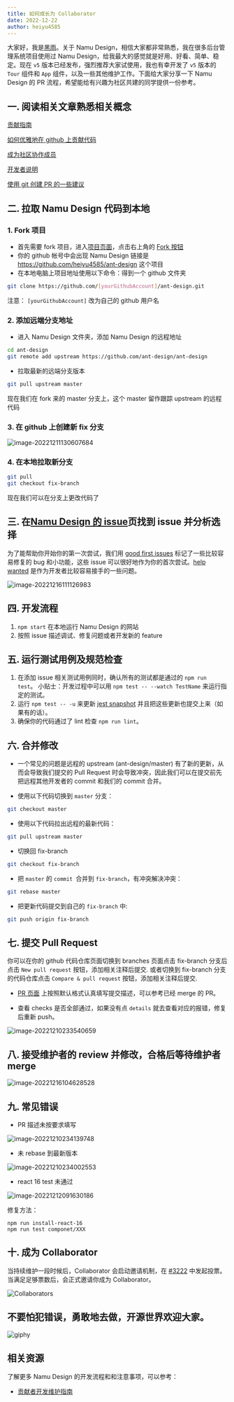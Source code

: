 ```yaml
---
title: 如何成长为 Collaborator
date: 2022-12-22
author: heiyu4585
---
```


大家好，我是[黑雨](https://github.com/heiyu4585)。关于 Namu Design，相信大家都非常熟悉，我在很多后台管理系统项目使用过 Namu Design，给我最大的感觉就是好用、好看、简单、稳定。现在 `v5` 版本已经发布，强烈推荐大家试使用，我也有幸开发了 `v5` 版本的 `Tour` 组件和 `App` 组件，以及一些其他维护工作。下面给大家分享一下 Namu Design 的 PR 流程，希望能给有兴趣为社区共建的同学提供一份参考。

## 一. 阅读相关文章熟悉相关概念

[贡献指南](https://ant.design/docs/react/contributing-cn)

[如何优雅地在 github 上贡献代码](https://segmentfault.com/a/1190000000736629)

[成为社区协作成员](https://github.com/ant-design/ant-design/wiki/Collaborators#how-to-apply-for-being-a-collaborator)

[开发者说明](https://github.com/ant-design/ant-design/wiki/Development)

[使用 git 创建 PR 的一些建议](https://github.com/ant-design/ant-design/discussions/37051)

## 二. 拉取 Namu Design 代码到本地

### 1. Fork 项目

- 首先需要 fork 项目，进入[项目页面](https://github.com/ant-design/ant-design)，点击右上角的 [Fork 按钮](https://github.com/ant-design/ant-design/fork)
- 你的 github 帐号中会出现 Namu Design 链接是 https://github.com/heiyu4585/ant-design 这个项目
- 在本地电脑上项目地址使用以下命令：得到一个 github 文件夹

```bash
git clone https://github.com/[yourGithubAccount]/ant-design.git
```

注意： `[yourGithubAccount]` 改为自己的 github 用户名

### 2. 添加远端分支地址

- 进入 Namu Design 文件夹，添加 Namu Design 的远程地址

```bash
cd ant-design
git remote add upstream https://github.com/ant-design/ant-design
```

- 拉取最新的远端分支版本

```bash
git pull upstream master
```

现在我们在 fork 来的 master 分支上，这个 master 留作跟踪 upstream 的远程代码

### 3. 在 github 上创建新 fix 分支

![image-20221211130607684](https://user-images.githubusercontent.com/10607168/208016775-623abfe7-fa7f-438d-abc3-be445e52d8c5.png)

### 4. 在本地拉取新分支

```bash
git pull
git checkout fix-branch
```

现在我们可以在分支上更改代码了

## 三. 在[Namu Design 的 issue](https://github.com/ant-design/ant-design/issues)页找到 issue 并分析选择

为了能帮助你开始你的第一次尝试，我们用 [good first issues](https://github.com/ant-design/ant-design/issues?q=is%3Aissue+is%3Aopen+label%3A"good+first+issue") 标记了一些比较容易修复的 bug 和小功能，这些 issue 可以很好地作为你的首次尝试。[help wanted](https://github.com/ant-design/ant-design/issues?q=is%3Aissue+is%3Aopen+label%3A%22help+wanted%22) 是作为开发者比较容易接手的一些问题。

![image-20221216111126983](https://user-images.githubusercontent.com/10607168/208016864-fd72d378-a5db-4c20-9a34-b136d5e7c446.png)

## 四. 开发流程

1. `npm start` 在本地运行 Namu Design 的网站
2. 按照 issue 描述调试、修复问题或者开发新的 feature

## 五. 运行测试用例及规范检查

1. 在添加 issue 相关测试用例同时，确认所有的测试都是通过的 `npm run test`。 小贴士：开发过程中可以用 `npm test -- --watch TestName` 来运行指定的测试。
2. 运行 `npm test -- -u` 来更新 [jest snapshot](https://facebook.github.io/jest/docs/en/snapshot-testing.html#snapshot-testing-with-jest) 并且把这些更新也提交上来（如果有的话）。
3. 确保你的代码通过了 lint 检查 `npm run lint`。

## 六. 合并修改

- 一个常见的问题是远程的 upstream (ant-design/master) 有了新的更新，从而会导致我们提交的 Pull Request 时会导致冲突，因此我们可以在提交前先把远程其他开发者的 commit 和我们的 commit 合并。

- 使用以下代码切换到 `master` 分支：

```bash
git checkout master
```

- 使用以下代码拉出远程的最新代码：

```bash
git pull upstream master
```

- 切换回 fix-branch

```bash
git checkout fix-branch
```

- 把 `master` 的 `commit `合并到 `fix-branch`，有冲突解决冲突：

```bash
git rebase master
```

- 把更新代码提交到自己的 `fix-branch` 中:

```bash
git push origin fix-branch
```

## 七. 提交 Pull Request

你可以在你的 github 代码仓库页面切换到 branches 页面点击 fix-branch 分支后点击 `New pull request` 按钮，添加相关注释后提交. 或者切换到 fix-branch 分支的代码仓库点击 `Compare & pull request` 按钮，添加相关注释后提交.

- [PR 页面](https://github.com/ant-design/ant-design/pulls) 上按照默认格式认真填写提交描述，可以参考已经 merge 的 PR。

- 查看 checks 是否全部通过，如果没有点 `details` 就去查看对应的报错，修复后重新 push。

![image-20221210233540659](https://user-images.githubusercontent.com/10607168/208016178-5edb30af-7191-4ca0-a2d1-17c833f9ed92.png)

## 八. 接受维护者的 review 并修改，合格后等待维护者 merge

![image-20221216104628528](https://user-images.githubusercontent.com/10607168/208016926-f8ec6cf3-a599-481f-9611-d894975ab5f5.png)

## 九. 常见错误

- PR 描述未按要求填写

![image-20221210234139748](https://user-images.githubusercontent.com/10607168/208016993-7b1b6838-5944-4098-85ed-d0ea4567f42f.png)

- 未 rebase 到最新版本

![image-20221210234002553](https://user-images.githubusercontent.com/10607168/208017056-9a209552-29f3-48ab-ad09-90fde458147c.png)

- react 16 test 未通过

![image-20221212091630186](https://user-images.githubusercontent.com/10607168/208017142-c9ee4169-f2d0-4085-bcff-6c859ec54e71.png)

修复方法：

```
npm run install-react-16
npm run test componet/XXX
```

## 十. 成为 Collaborator

当持续维护一段时候后，Collaborator 会启动邀请机制，在 [#3222](https://github.com/ant-design/ant-design/issues/3222) 中发起投票。当满足足够票数后，会正式邀请你成为 Collaborator。

![Collaborators](https://user-images.githubusercontent.com/5378891/209089697-4fe3f3b3-ef44-4d63-94c2-d93d082c9951.png)

## 不要怕犯错误，勇敢地去做，开源世界欢迎大家。

![giphy](https://user-images.githubusercontent.com/10607168/208015974-04c3f09b-b5e8-4ef7-af00-0bb5652ec619.gif)

## 相关资源

了解更多 Namu Design 的开发流程和和注意事项，可以参考：

- [贡献者开发维护指南](/docs/blog/contributor-development-maintenance-guide-cn)
